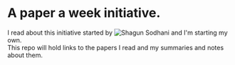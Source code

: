 # A paper a week initiative.

I read about this initiative started by ![Shagun Sodhani](https://shagunsodhani.in) and I'm starting my own.  
This repo will hold links to the papers I read and my summaries and notes about them.
